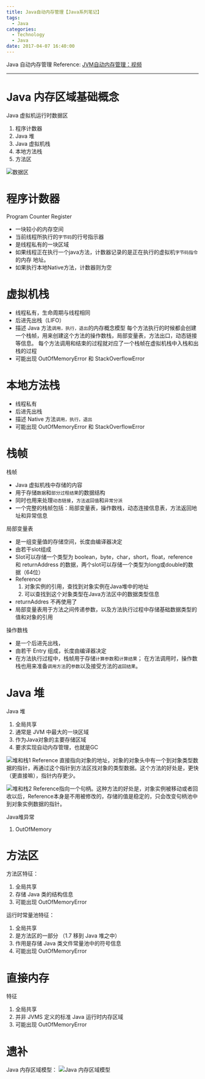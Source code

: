 ```yaml
---
title: Java自动内存管理【Java系列笔记】
tags:
  - Java
categories:
  - Technology
  - Java
date: 2017-04-07 16:40:00
---
```


Java 自动内存管理
Reference: [JVM自动内存管理：视频](http://www.jikexueyuan.com/course/1793_2.html "JVM自动内存管理：视频")
<!-- more -->

***

# Java 内存区域基础概念
Java 虚拟机运行时数据区
1. 程序计数器
2. Java 堆
3. Java 虚拟机栈
4. 本地方法栈
5. 方法区

![数据区]( https://menuet-1258369060.cos.ap-shanghai.myqcloud.com/java/runtime-shujuqu.png "数据区")

# 程序计数器
Program Counter Register
- 一块较小的内存空间
- 当前线程所执行的`字节码`的行号指示器
- 是线程私有的一块区域
- 如果线程正在执行一个java方法，计数器记录的是正在执行的虚拟机`字节码指令`的内存 地址。
- 如果执行本地Native方法，计数器则为空

# 虚拟机栈
- 线程私有，生命周期与线程相同
- 后进先出栈（LIFO）
- 描述 Java 方法`调用，执行，退出`的内存概念模型
	每个方法执行的时候都会创建一个栈帧，用来创建这个方法的操作数栈，局部变量表，方法出口，动态链接等信息。
	每个方法调用和结束的过程就对应了一个栈帧在虚拟机栈中入栈和出栈的过程
- 可能出现 OutOfMemoryError 和 StackOverflowError

# 本地方法栈 
- 线程私有
- 后进先出栈
- 描述 Native 方法`调用，执行，退出`
- 可能出现 OutOfMemoryError 和 StackOverflowError

# 栈帧
栈帧
- Java 虚拟机栈中存储的内容
- 用于存储`数据`和`部分过程结果`的数据结构 
- 同时也用来处理`动态链接`，`方法返回值`和`异常分派`
- 一个完整的栈帧包括：局部变量表，操作数栈，动态连接信息表，方法返回地址和异常信息


局部变量表
- 是一组变量值的存储空间，长度由编译器决定
- 由若干slot组成
- Slot可以存储一个类型为 boolean，byte，char，short，float，reference 和 returnAddress 的数据，两个slot可以存储一个类型为long或double的数据（64位）
- Reference
	1. 对象实例的引用，查找到对象实例在Java堆中的地址
	2. 可以查找到这个对象类型在Java方法区中的数据类型信息
- returnAddres 不再使用了
- 局部变量表用于方法之间传递参数，以及方法执行过程中存储基础数据类型的值和对象的引用

操作数栈
- 是一个后进先出栈，
- 由若干 Entry 组成，长度由编译器决定
- 在方法执行过程中，栈帧用于存储`计算参数`和`计算结果`；
	在方法调用时，操作数栈也用来准备`调用方法`的`参数`以及接受方法的`返回结果`。


# Java 堆
Java 堆
1. 全局共享
2. 通常是 JVM 中最大的一块区域
3. 作为Java对象的主要存储区域
4. 要求实现自动内存管理，也就是GC 

![堆和栈1](https://menuet-1258369060.cos.ap-shanghai.myqcloud.com/java/stackandheap.png "堆和栈1")
Reference 直接指向对象的地址，对象的对象头中有一个到对象类型数据的指针，再通过这个指针到方法区找对象的类型数据。这个方法的好处是，更快（更直接嘛），指针内存更少。

![堆和栈2](https://menuet-1258369060.cos.ap-shanghai.myqcloud.com/java/stackandheap2.png "堆和栈2")
Reference指向一个句柄。这种方法的好处是，对象实例被移动或者回收以后，Reference本身是不用被修改的，存储的值是稳定的，只会改变句柄池中到对象实例数据的指针。

Java堆异常
1. OutOfMemory

# 方法区
方法区特征：
1. 全局共享
2. 存储 Java 类的结构信息
3. 可能出现 OutOfMemoryError

运行时常量池特征：
1. 全局共享
2. 是方法区的一部分 （1.7 移到 Java 堆之中）
3. 作用是存储 Java 类文件常量池中的符号信息
4. 可能出现 OutOfMemoryError

# 直接内存
特征
1. 全局共享
2. 并非 JVMS 定义的标准 Java 运行时内存区域
3. 可能出现 OutOfMemoryError


# 遗补
Java 内存区域模型：
![Java 内存区域模型](http://www.hollischuang.com/wp-content/uploads/2015/04/2354447461.jpg "Java 内存区域模型")


